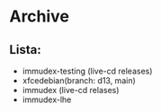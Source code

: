 # Archive
## Lista:
  - immudex-testing (live-cd releases)
  - xfcedebian(branch: d13, main)
  - immudex (live-cd relases)
  - immudex-lhe

